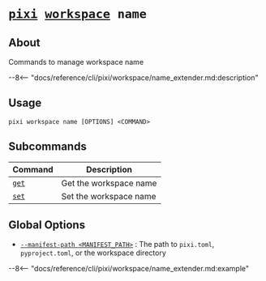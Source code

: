 <!--- This file is autogenerated. Do not edit manually! -->
# <code>[pixi](../../pixi.md) [workspace](../workspace.md) name</code>

## About
Commands to manage workspace name

--8<-- "docs/reference/cli/pixi/workspace/name_extender.md:description"

## Usage
```
pixi workspace name [OPTIONS] <COMMAND>
```

## Subcommands
| Command | Description |
|---------|-------------|
| [`get`](name/get.md) | Get the workspace name |
| [`set`](name/set.md) | Set the workspace name |


## Global Options
- <a id="arg---manifest-path" href="#arg---manifest-path">`--manifest-path <MANIFEST_PATH>`</a>
:  The path to `pixi.toml`, `pyproject.toml`, or the workspace directory

--8<-- "docs/reference/cli/pixi/workspace/name_extender.md:example"
